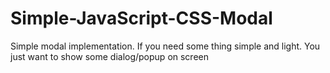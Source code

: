 # Simple-JavaScript-CSS-Modal
Simple modal implementation. If you need some thing simple and light. You just want to show some dialog/popup on screen
